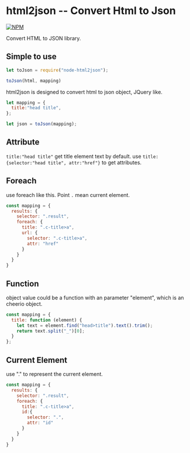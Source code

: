 # html2json -- Convert Html to Json

[![NPM](https://nodei.co/npm/node-html2json.png)](https://www.npmjs.com/package/node-html2json)

Convert HTML to JSON library.

## Simple to use

```javascript
let toJson = require("node-html2json");

toJson(html, mapping)
```

html2json is designed to convert html to json object, JQuery like.

```javascript
let mapping = {
  title:"head title",
};

let json = toJson(mapping);
```

## Attribute

`title:"head title"` get title element text by default. use `title:{selector:"head title", attr:"href"}` to get attributes.

## Foreach

use foreach like this. Point `.` mean current element.

```javascript
const mapping = {
  results: {
    selector: ".result",
    foreach: {
      title: ".c-title>a",
      url: {
        selector: ".c-title>a",
        attr: "href"
      }
    }
  }
}

```

## Function

object value could be a function with an parameter "element", which is an cheerio object. 

```javascript
const mapping = {
  title: function (element) {
    let text = element.find("head>title").text().trim();
    return text.split("_")[0];
  }
};
```

## Current Element
use "." to represent the current element.

```javascript
const mapping = {
  results: {
    selector: ".result",
    foreach: {
      title: ".c-title>a",
      id:{
        selector: ".",
        attr: "id"
      }
    }
  }
}

```